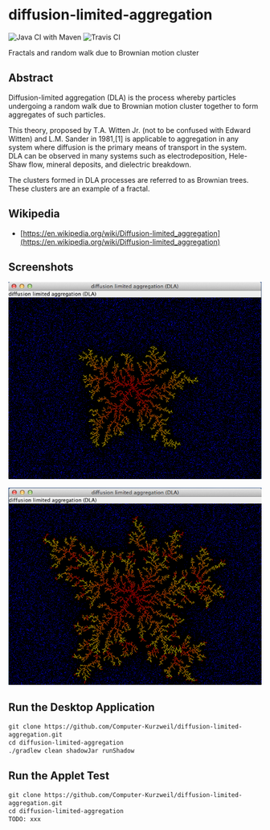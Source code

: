 # diffusion-limited-aggregation

![Java CI with Maven](https://github.com/Computer-Kurzweil/diffusion-limited-aggregation/workflows/Java%20CI%20with%20Maven/badge.svg) ![Travis CI](https://travis-ci.com/Computer-Kurzweil/diffusion-limited-aggregation.svg)

Fractals and random walk due to Brownian motion cluster

## Abstract

Diffusion-limited aggregation (DLA) is the process whereby particles undergoing a random walk due to Brownian motion cluster together to form aggregates of such particles.

This theory, proposed by T.A. Witten Jr. (not to be confused with Edward Witten) and L.M. Sander in 1981,[1] is applicable to aggregation
in any system where diffusion is the primary means of transport in the system. DLA can be observed in many systems such as electrodeposition,
Hele-Shaw flow, mineral deposits, and dielectric breakdown.

The clusters formed in DLA processes are referred to as Brownian trees. These clusters are an example of a fractal.

## Wikipedia
* [https://en.wikipedia.org/wiki/Diffusion-limited_aggregation](https://en.wikipedia.org/wiki/Diffusion-limited_aggregation)

## Screenshots

![The Dendrite](src/main/resources/img/screen1.png)

![The Dendrite after a while](src/main/resources/img/screen2.png)

## Run the Desktop Application
```
git clone https://github.com/Computer-Kurzweil/diffusion-limited-aggregation.git
cd diffusion-limited-aggregation
./gradlew clean shadowJar runShadow
```

## Run the Applet Test
```
git clone https://github.com/Computer-Kurzweil/diffusion-limited-aggregation.git
cd diffusion-limited-aggregation
TODO: xxx
```
